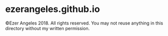 # ezerangeles.github.io
©Ezer Angeles 2018. All rights reserved. You may not reuse anything in this directory without my written permission.
